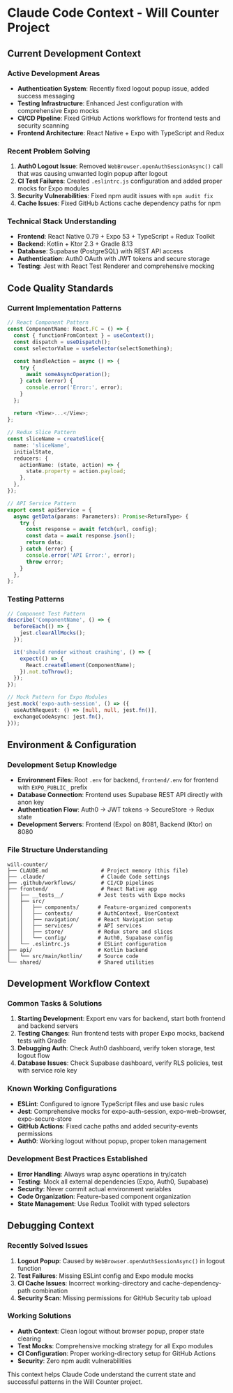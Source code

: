 # Claude Code Context - Will Counter Project

## Current Development Context

### Active Development Areas
- **Authentication System**: Recently fixed logout popup issue, added success messaging
- **Testing Infrastructure**: Enhanced Jest configuration with comprehensive Expo mocks
- **CI/CD Pipeline**: Fixed GitHub Actions workflows for frontend tests and security scanning
- **Frontend Architecture**: React Native + Expo with TypeScript and Redux

### Recent Problem Solving
1. **Auth0 Logout Issue**: Removed `WebBrowser.openAuthSessionAsync()` call that was causing unwanted login popup after logout
2. **CI Test Failures**: Created `.eslintrc.js` configuration and added proper mocks for Expo modules
3. **Security Vulnerabilities**: Fixed npm audit issues with `npm audit fix`
4. **Cache Issues**: Fixed GitHub Actions cache dependency paths for npm

### Technical Stack Understanding
- **Frontend**: React Native 0.79 + Expo 53 + TypeScript + Redux Toolkit
- **Backend**: Kotlin + Ktor 2.3 + Gradle 8.13
- **Database**: Supabase (PostgreSQL) with REST API access
- **Authentication**: Auth0 OAuth with JWT tokens and secure storage
- **Testing**: Jest with React Test Renderer and comprehensive mocking

## Code Quality Standards

### Current Implementation Patterns
```typescript
// React Component Pattern
const ComponentName: React.FC = () => {
  const { functionFromContext } = useContext();
  const dispatch = useDispatch();
  const selectorValue = useSelector(selectSomething);
  
  const handleAction = async () => {
    try {
      await someAsyncOperation();
    } catch (error) {
      console.error('Error:', error);
    }
  };
  
  return <View>...</View>;
};

// Redux Slice Pattern
const sliceName = createSlice({
  name: 'sliceName',
  initialState,
  reducers: {
    actionName: (state, action) => {
      state.property = action.payload;
    },
  },
});

// API Service Pattern
export const apiService = {
  async getData(params: Parameters): Promise<ReturnType> {
    try {
      const response = await fetch(url, config);
      const data = await response.json();
      return data;
    } catch (error) {
      console.error('API Error:', error);
      throw error;
    }
  },
};
```

### Testing Patterns
```typescript
// Component Test Pattern
describe('ComponentName', () => {
  beforeEach(() => {
    jest.clearAllMocks();
  });

  it('should render without crashing', () => {
    expect(() => {
      React.createElement(ComponentName);
    }).not.toThrow();
  });
});

// Mock Pattern for Expo Modules
jest.mock('expo-auth-session', () => ({
  useAuthRequest: () => [null, null, jest.fn()],
  exchangeCodeAsync: jest.fn(),
}));
```

## Environment & Configuration

### Development Setup Knowledge
- **Environment Files**: Root `.env` for backend, `frontend/.env` for frontend with `EXPO_PUBLIC_` prefix
- **Database Connection**: Frontend uses Supabase REST API directly with anon key
- **Authentication Flow**: Auth0 → JWT tokens → SecureStore → Redux state
- **Development Servers**: Frontend (Expo) on 8081, Backend (Ktor) on 8080

### File Structure Understanding
```
will-counter/
├── CLAUDE.md                 # Project memory (this file)
├── .claude/                  # Claude Code settings
├── .github/workflows/        # CI/CD pipelines
├── frontend/                 # React Native app
│   ├── __tests__/           # Jest tests with Expo mocks
│   ├── src/
│   │   ├── components/      # Feature-organized components
│   │   ├── contexts/        # AuthContext, UserContext
│   │   ├── navigation/      # React Navigation setup
│   │   ├── services/        # API services
│   │   ├── store/           # Redux store and slices
│   │   └── config/          # Auth0, Supabase config
│   └── .eslintrc.js         # ESLint configuration
├── api/                     # Kotlin backend
│   └── src/main/kotlin/     # Source code
└── shared/                  # Shared utilities
```

## Development Workflow Context

### Common Tasks & Solutions
1. **Starting Development**: Export env vars for backend, start both frontend and backend servers
2. **Testing Changes**: Run frontend tests with proper Expo mocks, backend tests with Gradle
3. **Debugging Auth**: Check Auth0 dashboard, verify token storage, test logout flow
4. **Database Issues**: Check Supabase dashboard, verify RLS policies, test with service role key

### Known Working Configurations
- **ESLint**: Configured to ignore TypeScript files and use basic rules
- **Jest**: Comprehensive mocks for expo-auth-session, expo-web-browser, expo-secure-store
- **GitHub Actions**: Fixed cache paths and added security-events permissions
- **Auth0**: Working logout without popup, proper token management

### Development Best Practices Established
- **Error Handling**: Always wrap async operations in try/catch
- **Testing**: Mock all external dependencies (Expo, Auth0, Supabase)
- **Security**: Never commit actual environment variables
- **Code Organization**: Feature-based component organization
- **State Management**: Use Redux Toolkit with typed selectors

## Debugging Context

### Recently Solved Issues
1. **Logout Popup**: Caused by `WebBrowser.openAuthSessionAsync()` in logout function
2. **Test Failures**: Missing ESLint config and Expo module mocks
3. **CI Cache Issues**: Incorrect working-directory and cache-dependency-path combination
4. **Security Scan**: Missing permissions for GitHub Security tab upload

### Working Solutions
- **Auth Context**: Clean logout without browser popup, proper state clearing
- **Test Mocks**: Comprehensive mocking strategy for all Expo modules
- **CI Configuration**: Proper working-directory setup for GitHub Actions
- **Security**: Zero npm audit vulnerabilities

This context helps Claude Code understand the current state and successful patterns in the Will Counter project.